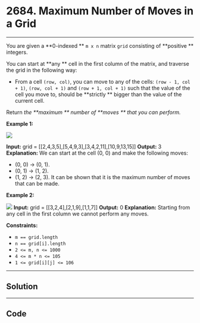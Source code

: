 # 2684. Maximum Number of Moves in a Grid

---

You are given a **0-indexed ** `m x n` matrix `grid` consisting of **positive ** integers.

You can start at **any ** cell in the first column of the matrix, and traverse the grid in the following way:

  * From a cell `(row, col)`, you can move to any of the cells: `(row - 1, col + 1)`, `(row, col + 1)` and `(row + 1, col + 1)` such that the value of the cell you move to, should be **strictly ** bigger than the value of the current cell.



Return _the **maximum ** number of **moves ** that you can perform._

 

**Example 1:**

![](https://assets.leetcode.com/uploads/2023/04/11/yetgriddrawio-10.png)


**Input:** grid = [[2,4,3,5],[5,4,9,3],[3,4,2,11],[10,9,13,15]]
**Output:** 3
**Explanation:** We can start at the cell (0, 0) and make the following moves:
- (0, 0) -> (0, 1).
- (0, 1) -> (1, 2).
- (1, 2) -> (2, 3).
It can be shown that it is the maximum number of moves that can be made.

**Example 2:**


![](https://assets.leetcode.com/uploads/2023/04/12/yetgrid4drawio.png)
**Input:** grid = [[3,2,4],[2,1,9],[1,1,7]]
**Output:** 0
**Explanation:** Starting from any cell in the first column we cannot perform any moves.


 

**Constraints:**

  * `m == grid.length`
  * `n == grid[i].length`
  * `2 <= m, n <= 1000`
  * `4 <= m * n <= 105`
  * `1 <= grid[i][j] <= 106`

---

## Solution



---

## Code
```python


```